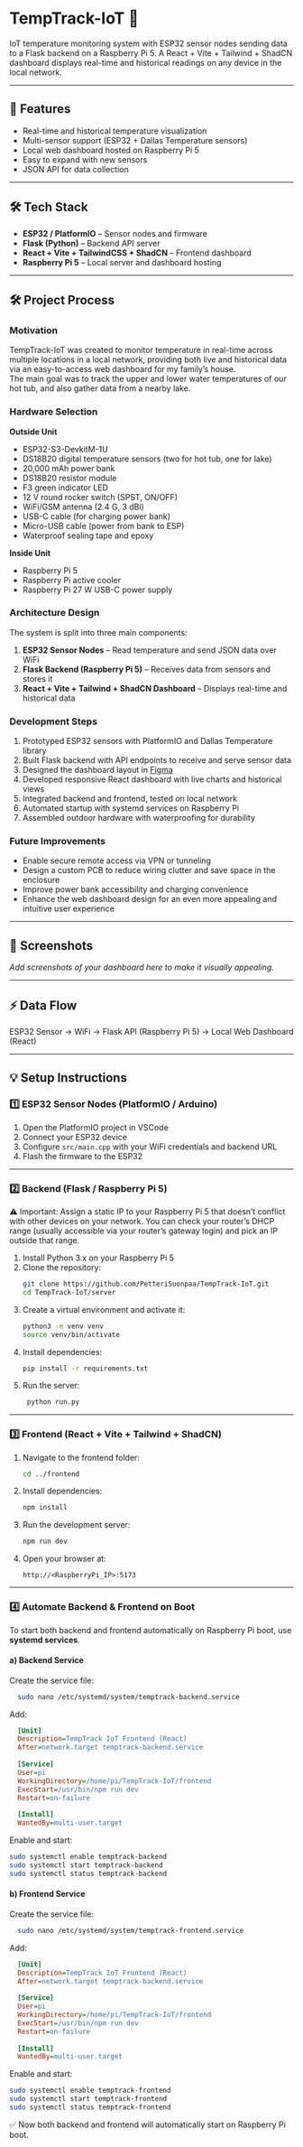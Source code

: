 # TempTrack-IoT 🚀

IoT temperature monitoring system with ESP32 sensor nodes sending data to a Flask backend on a Raspberry Pi 5. A React + Vite + Tailwind + ShadCN dashboard displays real-time and historical readings on any device in the local network.

---

## 🌟 Features

- Real-time and historical temperature visualization  
- Multi-sensor support (ESP32 + Dallas Temperature sensors)  
- Local web dashboard hosted on Raspberry Pi 5  
- Easy to expand with new sensors  
- JSON API for data collection  

---

## 🛠️ Tech Stack

- **ESP32 / PlatformIO** – Sensor nodes and firmware  
- **Flask (Python)** – Backend API server  
- **React + Vite + TailwindCSS + ShadCN** – Frontend dashboard  
- **Raspberry Pi 5** – Local server and dashboard hosting  

---
## 🛠️ Project Process

### Motivation
TempTrack-IoT was created to monitor temperature in real-time across multiple locations in a local network, providing both live and historical data via an easy-to-access web dashboard for my family’s house.  
The main goal was to track the upper and lower water temperatures of our hot tub, and also gather data from a nearby lake.

### Hardware Selection
**Outside Unit**
- ESP32-S3-DevkitM-1U
- DS18B20 digital temperature sensors (two for hot tub, one for lake)
- 20,000 mAh power bank
- DS18B20 resistor module
- F3 green indicator LED
- 12 V round rocker switch (SPST, ON/OFF)
- WiFi/GSM antenna (2.4 G, 3 dBi)
- USB-C cable (for charging power bank)
- Micro-USB cable (power from bank to ESP)
- Waterproof sealing tape and epoxy

**Inside Unit**
- Raspberry Pi 5  
- Raspberry Pi active cooler  
- Raspberry Pi 27 W USB-C power supply

### Architecture Design
The system is split into three main components:
1. **ESP32 Sensor Nodes** – Read temperature and send JSON data over WiFi  
2. **Flask Backend (Raspberry Pi 5)** – Receives data from sensors and stores it  
3. **React + Vite + Tailwind + ShadCN Dashboard** – Displays real-time and historical data

### Development Steps
1. Prototyped ESP32 sensors with PlatformIO and Dallas Temperature library  
2. Built Flask backend with API endpoints to receive and serve sensor data  
3. Designed the dashboard layout in [Figma](https://www.figma.com/design/TWQNi1zcBEpw2G51kZiim7/Paljuproject?node-id=0-1&m=dev)  
4. Developed responsive React dashboard with live charts and historical views  
5. Integrated backend and frontend, tested on local network  
6. Automated startup with systemd services on Raspberry Pi  
7. Assembled outdoor hardware with waterproofing for durability  

### Future Improvements 
- Enable secure remote access via VPN or tunneling  
- Design a custom PCB to reduce wiring clutter and save space in the enclosure  
- Improve power bank accessibility and charging convenience  
- Enhance the web dashboard design for an even more appealing and intuitive user experience

---
## 📸 Screenshots

_Add screenshots of your dashboard here to make it visually appealing._

---

## ⚡ Data Flow

ESP32 Sensor -> WiFi -> Flask API (Raspberry Pi 5) -> Local Web Dashboard (React)

---

## 💡 Setup Instructions

### 1️⃣ ESP32 Sensor Nodes (PlatformIO / Arduino)

1. Open the PlatformIO project in VSCode  
2. Connect your ESP32 device  
3. Configure `src/main.cpp` with your WiFi credentials and backend URL  
4. Flash the firmware to the ESP32  

---
### 2️⃣ Backend (Flask / Raspberry Pi 5)
⚠️ Important: Assign a static IP to your Raspberry Pi 5 that doesn’t conflict with other devices on your network. You can check your router’s DHCP range (usually accessible via your router’s gateway login) and pick an IP outside that range.
1. Install Python 3.x on your Raspberry Pi 5  
2. Clone the repository:  
   ```bash
   git clone https://github.com/PetteriSuonpaa/TempTrack-IoT.git
   cd TempTrack-IoT/server
3. Create a virtual environment and activate it:
   ```bash
   python3 -m venv venv
   source venv/bin/activate
4. Install dependencies:
   ```bash
   pip install -r requirements.txt
5. Run the server:
   ```bash
    python run.py

---

### 3️⃣ Frontend (React + Vite + Tailwind + ShadCN)

1. Navigate to the frontend folder:
   ```bash
   cd ../frontend
2. Install dependencies:  
   ```bash
   npm install
3. Run the development server:
   ```bash
   npm run dev
4. Open your browser at:
   ```text
   http://<RaspberryPi_IP>:5173
---

### 4️⃣ Automate Backend & Frontend on Boot

To start both backend and frontend automatically on Raspberry Pi boot, use **systemd services**.

#### a) Backend Service

Create the service file:
  ```bash
    sudo nano /etc/systemd/system/temptrack-backend.service
```
Add:
  ```ini
    [Unit]
    Description=TempTrack IoT Frontend (React)
    After=network.target temptrack-backend.service
    
    [Service]
    User=pi
    WorkingDirectory=/home/pi/TempTrack-IoT/frontend
    ExecStart=/usr/bin/npm run dev
    Restart=on-failure
    
    [Install]
    WantedBy=multi-user.target
```
Enable and start:
  ```bash
  sudo systemctl enable temptrack-backend
  sudo systemctl start temptrack-backend
  sudo systemctl status temptrack-backend
```
#### b) Frontend Service

Create the service file:
  ```bash
    sudo nano /etc/systemd/system/temptrack-frontend.service
```
Add:
  ```ini
    [Unit]
    Description=TempTrack IoT Frontend (React)
    After=network.target temptrack-backend.service
    
    [Service]
    User=pi
    WorkingDirectory=/home/pi/TempTrack-IoT/frontend
    ExecStart=/usr/bin/npm run dev
    Restart=on-failure
    
    [Install]
    WantedBy=multi-user.target
```
Enable and start:
  ```bash
  sudo systemctl enable temptrack-frontend
  sudo systemctl start temptrack-frontend
  sudo systemctl status temptrack-frontend
```
✅ Now both backend and frontend will automatically start on Raspberry Pi boot.


